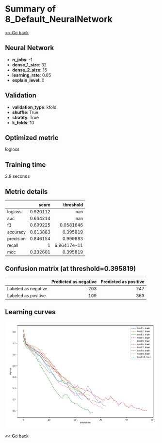# Summary of 8_Default_NeuralNetwork

[<< Go back](../README.md)


## Neural Network
- **n_jobs**: -1
- **dense_1_size**: 32
- **dense_2_size**: 16
- **learning_rate**: 0.05
- **explain_level**: 0

## Validation
 - **validation_type**: kfold
 - **shuffle**: True
 - **stratify**: True
 - **k_folds**: 10

## Optimized metric
logloss

## Training time

2.8 seconds

## Metric details
|           |    score |     threshold |
|:----------|---------:|--------------:|
| logloss   | 0.920112 | nan           |
| auc       | 0.664214 | nan           |
| f1        | 0.699225 |   0.0581646   |
| accuracy  | 0.613883 |   0.395819    |
| precision | 0.846154 |   0.999883    |
| recall    | 1        |   6.96417e-11 |
| mcc       | 0.232601 |   0.395819    |


## Confusion matrix (at threshold=0.395819)
|                     |   Predicted as negative |   Predicted as positive |
|:--------------------|------------------------:|------------------------:|
| Labeled as negative |                     203 |                     247 |
| Labeled as positive |                     109 |                     363 |

## Learning curves
![Learning curves](learning_curves.png)

[<< Go back](../README.md)

